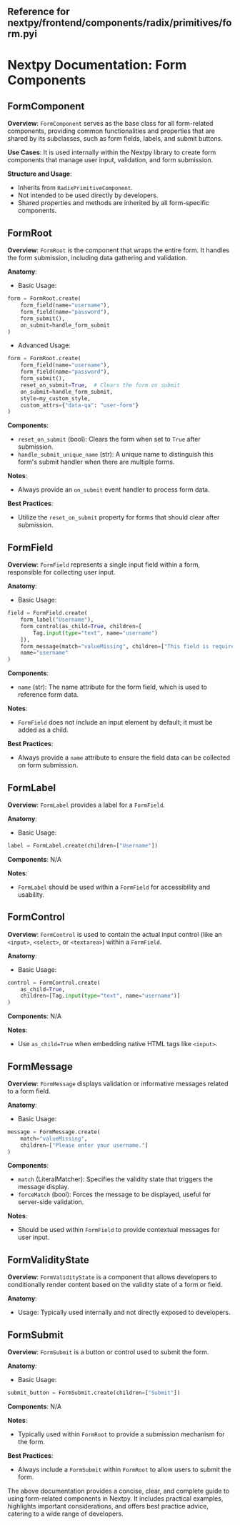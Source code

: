 ##  Reference for nextpy/frontend/components/radix/primitives/form.pyi

# Nextpy Documentation: Form Components

## FormComponent

**Overview**: `FormComponent` serves as the base class for all form-related components, providing common functionalities and properties that are shared by its subclasses, such as form fields, labels, and submit buttons.

**Use Cases**: It is used internally within the Nextpy library to create form components that manage user input, validation, and form submission.

**Structure and Usage**:
- Inherits from `RadixPrimitiveComponent`.
- Not intended to be used directly by developers.
- Shared properties and methods are inherited by all form-specific components.

## FormRoot

**Overview**: `FormRoot` is the component that wraps the entire form. It handles the form submission, including data gathering and validation.

**Anatomy**:
- Basic Usage:
```python
form = FormRoot.create(
    form_field(name="username"),
    form_field(name="password"),
    form_submit(),
    on_submit=handle_form_submit
)
```
- Advanced Usage: 
```python
form = FormRoot.create(
    form_field(name="username"),
    form_field(name="password"),
    form_submit(),
    reset_on_submit=True,  # Clears the form on submit
    on_submit=handle_form_submit,
    style=my_custom_style,
    custom_attrs={"data-qa": "user-form"}
)
```

**Components**:
- `reset_on_submit` (bool): Clears the form when set to `True` after submission.
- `handle_submit_unique_name` (str): A unique name to distinguish this form's submit handler when there are multiple forms.

**Notes**: 
- Always provide an `on_submit` event handler to process form data.

**Best Practices**:
- Utilize the `reset_on_submit` property for forms that should clear after submission.

## FormField

**Overview**: `FormField` represents a single input field within a form, responsible for collecting user input.

**Anatomy**:
- Basic Usage:
```python
field = FormField.create(
    form_label("Username"),
    form_control(as_child=True, children=[
        Tag.input(type="text", name="username")
    ]),
    form_message(match="valueMissing", children=["This field is required"]),
    name="username"
)
```

**Components**:
- `name` (str): The name attribute for the form field, which is used to reference form data.

**Notes**: 
- `FormField` does not include an input element by default; it must be added as a child.

**Best Practices**:
- Always provide a `name` attribute to ensure the field data can be collected on form submission.

## FormLabel

**Overview**: `FormLabel` provides a label for a `FormField`.

**Anatomy**:
- Basic Usage:
```python
label = FormLabel.create(children=["Username"])
```

**Components**: N/A

**Notes**: 
- `FormLabel` should be used within a `FormField` for accessibility and usability.

## FormControl

**Overview**: `FormControl` is used to contain the actual input control (like an `<input>`, `<select>`, or `<textarea>`) within a `FormField`.

**Anatomy**:
- Basic Usage:
```python
control = FormControl.create(
    as_child=True, 
    children=[Tag.input(type="text", name="username")]
)
```

**Components**: N/A

**Notes**: 
- Use `as_child=True` when embedding native HTML tags like `<input>`.

## FormMessage

**Overview**: `FormMessage` displays validation or informative messages related to a form field.

**Anatomy**:
- Basic Usage:
```python
message = FormMessage.create(
    match="valueMissing", 
    children=["Please enter your username."]
)
```

**Components**:
- `match` (LiteralMatcher): Specifies the validity state that triggers the message display.
- `forceMatch` (bool): Forces the message to be displayed, useful for server-side validation.

**Notes**: 
- Should be used within `FormField` to provide contextual messages for user input.

## FormValidityState

**Overview**: `FormValidityState` is a component that allows developers to conditionally render content based on the validity state of a form or field.

**Anatomy**:
- Usage: Typically used internally and not directly exposed to developers.

## FormSubmit

**Overview**: `FormSubmit` is a button or control used to submit the form.

**Anatomy**:
- Basic Usage:
```python
submit_button = FormSubmit.create(children=["Submit"])
```

**Components**: N/A

**Notes**: 
- Typically used within `FormRoot` to provide a submission mechanism for the form.

**Best Practices**:
- Always include a `FormSubmit` within `FormRoot` to allow users to submit the form.

The above documentation provides a concise, clear, and complete guide to using form-related components in Nextpy. It includes practical examples, highlights important considerations, and offers best practice advice, catering to a wide range of developers.